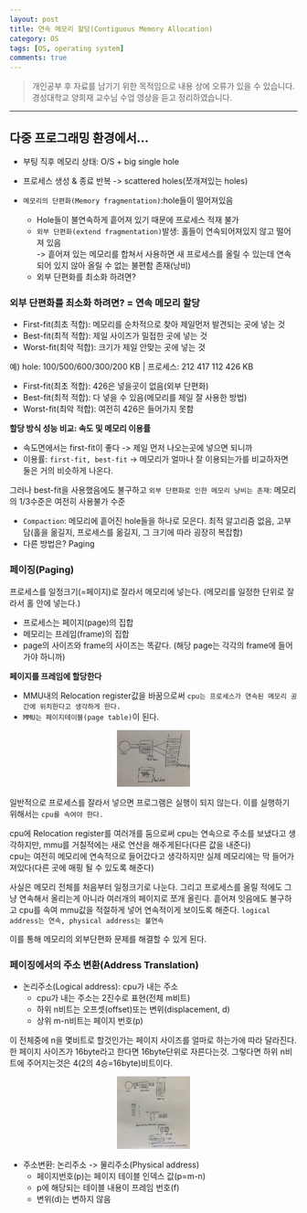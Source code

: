 ```yaml
---
layout: post
title: 연속 메모리 할당(Contiguous Memory Allocation)
category: OS
tags: [OS, operating system]
comments: true
---
```


> 개인공부 후 자료를 남기기 위한 목적임으로 내용 상에 오류가 있을 수 있습니다.    
경성대학교 양희재 교수님 수업 영상을 듣고 정리하였습니다.     

<hr>

## 다중 프로그래밍 환경에서...

- 부팅 직후 메모리 상태: O/S + big single hole
- 프로세스 생성 & 종료 반복 -> scattered holes(쪼개져있는 holes)

- `메모리의 단편화(Memory fragmentation)`:hole들이 떨어져있음
  - Hole들이 불연속하게 흩어져 있기 때문에 프로세스 적재 불가
  - `외부 단편화(extend fragmentation)`발생: 홀들이 연속되어져있지 않고 떨어져 있음<br>
  -> 흩어져 있는 메모리를 합쳐서 사용하면 새 프로세스를 올릴 수 있는데 연속되어 있지 않아 올릴 수 없는 불편함 존재(낭비)
  - 외부 단편화를 최소화 하려면?

### 외부 단편화를 최소화 하려면? = 연속 메모리 할당

- First-fit(최초 적합): 메모리를 순차적으로 찾아 제일먼저 발견되는 곳에 넣는 것
- Best-fit(최적 적합): 제일 사이즈가 밀접한 곳에 넣는 것
- Worst-fit(최악 적합): 크기가 제일 안맞는 곳에 넣는 것

예) hole: 100/500/600/300/200 KB | 프로세스: 212 417 112 426 KB

- First-fit(최초 적합): 426은 넣을곳이 없음(외부 단편화)
- Best-fit(최적 적합): 다 넣을 수 있음(메모리를 제일 잘 사용한 방법)
- Worst-fit(최악 적합): 여전히 426은 들어가지 못함


**할당 방식 성능 비교: 속도 및 메모리 이용률**

- 속도면에서는 first-fit이 좋다 -> 제일 먼저 나오는곳에 넣으면 되니까
- 이용률: `first-fit, best-fit` -> 메모리가 얼마나 잘 이용되는가를 비교하자면 둘은 거의 비슷하게 나온다.

그러나 best-fit을 사용했음에도 불구하고 `외부 단편화로 인한 메모리 낭비는 존재`: 메모리의 1/3수준은 여전히 사용불가 수준
- `Compaction`: 메모리에 흩어진 hole들을 하나로 모은다. 최적 알고리즘 없음, 고부담(홀을 옮길지, 프로세스를 옮길지, 그 크기에 따라 굉장히 복잡함)
- 다른 방법은? Paging


### 페이징(Paging)

프로세스를 일정크기(=페이지)로 잘라서 메모리에 넣는다. (메모리를 일정한 단위로 잘라서 홀 안에 넣는다.)
- 프로세스는 페이지(page)의 집합
- 메모리는 프레임(frame)의 집합
- page의 사이즈와 frame의 사이즈는 똑같다. (해당 page는 각각의 frame에 들어가야 하니까)

**페이지를 프레임에 할당한다**

- MMU내의 Relocation register값을 바꿈으로써 `cpu는 프로세스가 연속된 메모리 공간에 위치한다고 생각하게 한다.`
- `MMU는 페이지테이블(page table)`이 된다.

<center>
<figure>
<img src="/assets/post-img/OS/39.jpeg" alt="" width="30%">
</figure>
</center>


일반적으로 프로세스를 잘라서 넣으면 프로그램은 실행이 되지 않는다. 이를 실행하기 위해서는 `cpu를 속여야 한다.`

cpu에 Relocation register를 여러개를 둠으로써 cpu는 연속으로 주소를 보냈다고 생각하지만, mmu를 거칠적에는 새로 연산을 해주게된다(다른 값을 내준다)<br>
cpu는 여전히 메모리에 연속적으로 들어갔다고 생각하지만 실제 메모리에는 막 들어가져있다(다른 곳에 매핑 될 수 있도록 해준다)

사실은 메모리 전체를 처음부터 일정크기로 나눈다. 그리고 프로세스를 올릴 적에도 그냥 연속해서 올리는게 아니라 여러개의 페이지로 쪼개 올린다. 흩어져 잇음에도 불구하고 cpu를 속여 mmu값을 적절하게 넣어 연속적이게 보이도록 해준다.
`logical address는 연속, physical address는 불연속`

이를 통해 메모리의 외부단편화 문제를 해결할 수 있게 된다.


### 페이징에서의 주소 변환(Address Translation)

- 논리주소(Logical address): cpu가 내는 주소
  - cpu가 내는 주소는 2진수로 표현(전체 m비트)
  - 하위 n비트는 오프셋(offset)또는 변위(displacement, d)
  - 상위 m-n비트는 페이지 번호(p)

이 전체중에 n을 몇비트로 할것인가는 페이지 사이즈를 얼마로 하는가에 따라 달라진다.<br>
한 페이지 사이즈가 16byte라고 한다면 16byte단위로 자른다는것. 그렇다면 하위 n비트에 주어지는것은 4(2의 4승=16byte)비트이다.

<center>
<figure>
<img src="/assets/post-img/OS/40.jpeg" alt="" width="30%">
</figure>
</center>

- 주소변환: 논리주소 -> 물리주소(Physical address)
  - 페이지번호(p)는 페이지 테이블 인덱스 값(p=m-n)
  - p에 해당되는 테이블 내용이 프레임 번호(f)
  - 변위(d)는 변하지 않음
